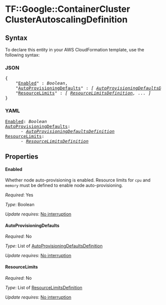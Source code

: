 # TF::Google::ContainerCluster ClusterAutoscalingDefinition

## Syntax

To declare this entity in your AWS CloudFormation template, use the following syntax:

### JSON

<pre>
{
    "<a href="#enabled" title="Enabled">Enabled</a>" : <i>Boolean</i>,
    "<a href="#autoprovisioningdefaults" title="AutoProvisioningDefaults">AutoProvisioningDefaults</a>" : <i>[ <a href="autoprovisioningdefaultsdefinition.md">AutoProvisioningDefaultsDefinition</a>, ... ]</i>,
    "<a href="#resourcelimits" title="ResourceLimits">ResourceLimits</a>" : <i>[ <a href="resourcelimitsdefinition.md">ResourceLimitsDefinition</a>, ... ]</i>
}
</pre>

### YAML

<pre>
<a href="#enabled" title="Enabled">Enabled</a>: <i>Boolean</i>
<a href="#autoprovisioningdefaults" title="AutoProvisioningDefaults">AutoProvisioningDefaults</a>: <i>
      - <a href="autoprovisioningdefaultsdefinition.md">AutoProvisioningDefaultsDefinition</a></i>
<a href="#resourcelimits" title="ResourceLimits">ResourceLimits</a>: <i>
      - <a href="resourcelimitsdefinition.md">ResourceLimitsDefinition</a></i>
</pre>

## Properties

#### Enabled

Whether node auto-provisioning is enabled. Resource
limits for `cpu` and `memory` must be defined to enable node auto-provisioning.

_Required_: Yes

_Type_: Boolean

_Update requires_: [No interruption](https://docs.aws.amazon.com/AWSCloudFormation/latest/UserGuide/using-cfn-updating-stacks-update-behaviors.html#update-no-interrupt)

#### AutoProvisioningDefaults

_Required_: No

_Type_: List of <a href="autoprovisioningdefaultsdefinition.md">AutoProvisioningDefaultsDefinition</a>

_Update requires_: [No interruption](https://docs.aws.amazon.com/AWSCloudFormation/latest/UserGuide/using-cfn-updating-stacks-update-behaviors.html#update-no-interrupt)

#### ResourceLimits

_Required_: No

_Type_: List of <a href="resourcelimitsdefinition.md">ResourceLimitsDefinition</a>

_Update requires_: [No interruption](https://docs.aws.amazon.com/AWSCloudFormation/latest/UserGuide/using-cfn-updating-stacks-update-behaviors.html#update-no-interrupt)

